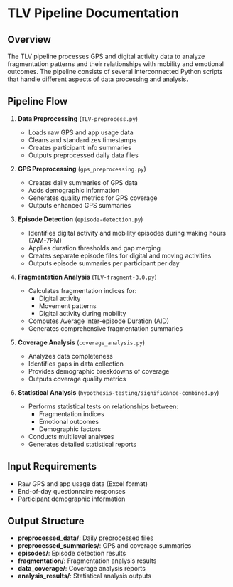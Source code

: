 # TLV Pipeline Documentation

## Overview
The TLV pipeline processes GPS and digital activity data to analyze fragmentation patterns and their relationships with mobility and emotional outcomes. The pipeline consists of several interconnected Python scripts that handle different aspects of data processing and analysis.

## Pipeline Flow

1. **Data Preprocessing** (`TLV-preprocess.py`)
   - Loads raw GPS and app usage data
   - Cleans and standardizes timestamps
   - Creates participant info summaries
   - Outputs preprocessed daily data files

2. **GPS Preprocessing** (`gps_preprocessing.py`)
   - Creates daily summaries of GPS data
   - Adds demographic information
   - Generates quality metrics for GPS coverage
   - Outputs enhanced GPS summaries

3. **Episode Detection** (`episode-detection.py`)
   - Identifies digital activity and mobility episodes during waking hours (7AM-7PM)
   - Applies duration thresholds and gap merging
   - Creates separate episode files for digital and moving activities
   - Outputs episode summaries per participant per day

4. **Fragmentation Analysis** (`TLV-fragment-3.0.py`)
   - Calculates fragmentation indices for:
     - Digital activity
     - Movement patterns
     - Digital activity during mobility
   - Computes Average Inter-episode Duration (AID)
   - Generates comprehensive fragmentation summaries

5. **Coverage Analysis** (`coverage_analysis.py`)
   - Analyzes data completeness
   - Identifies gaps in data collection
   - Provides demographic breakdowns of coverage
   - Outputs coverage quality metrics

6. **Statistical Analysis** (`hypothesis-testing/significance-combined.py`)
   - Performs statistical tests on relationships between:
     - Fragmentation indices
     - Emotional outcomes
     - Demographic factors
   - Conducts multilevel analyses
   - Generates detailed statistical reports

## Input Requirements

- Raw GPS and app usage data (Excel format)
- End-of-day questionnaire responses
- Participant demographic information


## Output Structure

- **preprocessed_data/**: Daily preprocessed files
- **preprocessed_summaries/**: GPS and coverage summaries
- **episodes/**: Episode detection results
- **fragmentation/**: Fragmentation analysis results
- **data_coverage/**: Coverage analysis reports
- **analysis_results/**: Statistical analysis outputs 